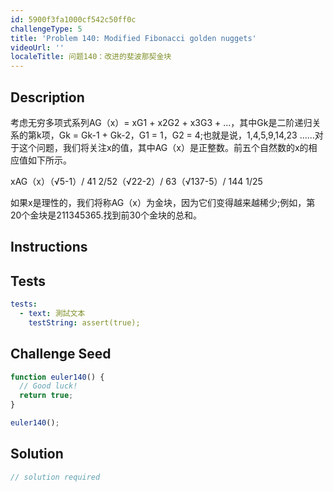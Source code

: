 ```yaml
---
id: 5900f3fa1000cf542c50ff0c
challengeType: 5
title: 'Problem 140: Modified Fibonacci golden nuggets'
videoUrl: ''
localeTitle: 问题140：改进的斐波那契金块
---
```


## Description
<section id="description">考虑无穷多项式系列AG（x）= xG1 + x2G2 + x3G3 + ...，其中Gk是二阶递归关系的第k项，Gk = Gk-1 + Gk-2，G1 = 1，G2 = 4;也就是说，1,4,5,9,14,23 ......对于这个问题，我们将关注x的值，其中AG（x）是正整数。前五个自然数的x的相应值如下所示。 <p> xAG（x）（√5-1）/ 41 2/52（√22-2）/ 63（√137-5）/ 144 1/25 </p><p>如果x是理性的，我们将称AG（x）为金块，因为它们变得越来越稀少;例如，第20个金块是211345365.找到前30个金块的总和。 </p></section>

## Instructions
<section id="instructions">
</section>

## Tests
<section id='tests'>

```yml
tests:
  - text: 測試文本
    testString: assert(true);

```

</section>

## Challenge Seed
<section id='challengeSeed'>

<div id='js-seed'>

```js
function euler140() {
  // Good luck!
  return true;
}

euler140();

```

</div>



</section>

## Solution
<section id='solution'>

```js
// solution required
```
</section>

